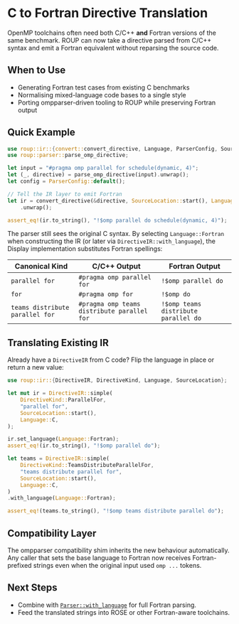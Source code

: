 # C to Fortran Directive Translation

OpenMP toolchains often need both C/C++ **and** Fortran versions of the same
benchmark. ROUP can now take a directive parsed from C/C++ syntax and emit a
Fortran equivalent without reparsing the source code.

## When to Use

- Generating Fortran test cases from existing C benchmarks
- Normalising mixed-language code bases to a single style
- Porting ompparser-driven tooling to ROUP while preserving Fortran output

## Quick Example

```rust
use roup::ir::{convert::convert_directive, Language, ParserConfig, SourceLocation};
use roup::parser::parse_omp_directive;

let input = "#pragma omp parallel for schedule(dynamic, 4)";
let (_, directive) = parse_omp_directive(input).unwrap();
let config = ParserConfig::default();

// Tell the IR layer to emit Fortran
let ir = convert_directive(&directive, SourceLocation::start(), Language::Fortran, &config)
    .unwrap();

assert_eq!(ir.to_string(), "!$omp parallel do schedule(dynamic, 4)");
```

The parser still sees the original C syntax. By selecting `Language::Fortran`
when constructing the IR (or later via `DirectiveIR::with_language`), the
Display implementation substitutes Fortran spellings:

| Canonical Kind | C/C++ Output                | Fortran Output                    |
|----------------|-----------------------------|-----------------------------------|
| `parallel for` | `#pragma omp parallel for`  | `!$omp parallel do`               |
| `for`          | `#pragma omp for`           | `!$omp do`                        |
| `teams distribute parallel for` | `#pragma omp teams distribute parallel for` | `!$omp teams distribute parallel do` |

## Translating Existing IR

Already have a `DirectiveIR` from C code? Flip the language in place or return a
new value:

```rust
use roup::ir::{DirectiveIR, DirectiveKind, Language, SourceLocation};

let mut ir = DirectiveIR::simple(
    DirectiveKind::ParallelFor,
    "parallel for",
    SourceLocation::start(),
    Language::C,
);

ir.set_language(Language::Fortran);
assert_eq!(ir.to_string(), "!$omp parallel do");

let teams = DirectiveIR::simple(
    DirectiveKind::TeamsDistributeParallelFor,
    "teams distribute parallel for",
    SourceLocation::start(),
    Language::C,
)
.with_language(Language::Fortran);

assert_eq!(teams.to_string(), "!$omp teams distribute parallel do");
```

## Compatibility Layer

The ompparser compatibility shim inherits the new behaviour automatically. Any
caller that sets the base language to Fortran now receives Fortran-prefixed
strings even when the original input used `omp ...` tokens.

## Next Steps

- Combine with [`Parser::with_language`](./fortran-tutorial.md) for full
  Fortran parsing.
- Feed the translated strings into ROSE or other Fortran-aware toolchains.
